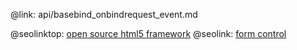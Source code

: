 @link: api/basebind_onbindrequest_event.md

@seolinktop: [open source html5 framework](https://webix.com)
@seolink: [form control](https://webix.com/widget/form/)